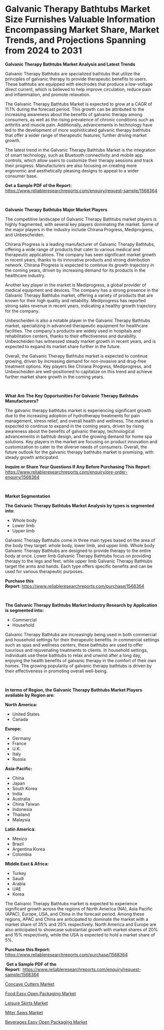 <p><h1>Galvanic Therapy Bathtubs Market Size Furnishes Valuable Information Encompassing Market Share, Market Trends, and Projections Spanning from 2024 to 2031</h1></p><p><strong>Galvanic Therapy Bathtubs Market Analysis and Latest Trends</strong></p>
<p><p>Galvanic Therapy Bathtubs are specialized bathtubs that utilize the principles of galvanic therapy to provide therapeutic benefits to users. These bathtubs are equipped with electrodes that produce a low-voltage direct current, which is believed to help improve circulation, reduce pain and inflammation, and promote relaxation.</p><p>The Galvanic Therapy Bathtubs Market is expected to grow at a CAGR of 11.1% during the forecast period. This growth can be attributed to the increasing awareness about the benefits of galvanic therapy among consumers, as well as the rising prevalence of chronic conditions such as arthritis and muscle pain. Additionally, advancements in technology have led to the development of more sophisticated galvanic therapy bathtubs that offer a wider range of therapeutic features, further driving market growth.</p><p>The latest trend in the Galvanic Therapy Bathtubs Market is the integration of smart technology, such as Bluetooth connectivity and mobile app controls, which allow users to customize their therapy sessions and track their progress. Manufacturers are also focusing on creating more ergonomic and aesthetically pleasing designs to appeal to a wider consumer base.</p></p>
<p><strong>Get a Sample PDF of the Report:&nbsp;</strong> <a href="https://www.reliableresearchreports.com/enquiry/request-sample/1568364">https://www.reliableresearchreports.com/enquiry/request-sample/1568364</a></p>
<p>&nbsp;</p>
<p><strong>Galvanic Therapy Bathtubs Major Market Players</strong></p>
<p><p>The competitive landscape of Galvanic Therapy Bathtubs market players is highly fragmented, with several key players dominating the market. Some of the major players in the industry include Chirana Progress, Mediprogress, and Unbescheiden.</p><p>Chirana Progress is a leading manufacturer of Galvanic Therapy Bathtubs, offering a wide range of products that cater to various medical and therapeutic applications. The company has seen significant market growth in recent years, thanks to its innovative products and strong distribution network. Chirana Progress is expected to continue its growth trajectory in the coming years, driven by increasing demand for its products in the healthcare industry.</p><p>Another key player in the market is Mediprogress, a global provider of medical equipment and devices. The company has a strong presence in the Galvanic Therapy Bathtubs market, offering a variety of products that are known for their high quality and reliability. Mediprogress has reported strong sales revenue in recent years, indicating a healthy growth trajectory for the company.</p><p>Unbescheiden is also a notable player in the Galvanic Therapy Bathtubs market, specializing in advanced therapeutic equipment for healthcare facilities. The company's products are widely used in hospitals and rehabilitation centers, thanks to their effectiveness and durability. Unbescheiden has witnessed steady market growth in recent years, and is expected to expand its market share further in the future.</p><p>Overall, the Galvanic Therapy Bathtubs market is expected to continue growing, driven by increasing demand for non-invasive and drug-free treatment options. Key players like Chirana Progress, Mediprogress, and Unbescheiden are well-positioned to capitalize on this trend and achieve further market share growth in the coming years.</p></p>
<p>&nbsp;</p>
<p><strong>What Are The Key Opportunities For Galvanic Therapy Bathtubs Manufacturers?</strong></p>
<p><p>The galvanic therapy bathtubs market is experiencing significant growth due to the increasing adoption of hydrotherapy treatments for pain management, stress relief, and overall health and wellness. The market is expected to continue to expand in the coming years, driven by rising awareness about the benefits of galvanic therapy, technological advancements in bathtub design, and the growing demand for home spa solutions. Key players in the market are focusing on product innovation and customization to cater to the diverse needs of consumers. Overall, the future outlook for the galvanic therapy bathtubs market is promising, with steady growth anticipated.</p></p>
<p><strong>Inquire or Share Your Questions If Any Before Purchasing This Report:</strong> <a href="https://www.reliableresearchreports.com/enquiry/pre-order-enquiry/1568364">https://www.reliableresearchreports.com/enquiry/pre-order-enquiry/1568364</a></p>
<p>&nbsp;</p>
<p><strong>Market Segmentation</strong></p>
<p><strong>The Galvanic Therapy Bathtubs Market Analysis by types is segmented into:</strong></p>
<p><ul><li>Whole body</li><li>Lower limb</li><li>Upper limb</li></ul></p>
<p><p>Galvanic Therapy Bathtubs come in three main types based on the area of the body they target: whole body, lower limb, and upper limb. Whole body Galvanic Therapy Bathtubs are designed to provide therapy to the entire body at once. Lower limb Galvanic Therapy Bathtubs focus on providing therapy to the legs and feet, while upper limb Galvanic Therapy Bathtubs target the arms and hands. Each type offers specific benefits and can be used for various therapeutic purposes.</p></p>
<p><strong>Purchase this Report:&nbsp;</strong><a href="https://www.reliableresearchreports.com/purchase/1568364">https://www.reliableresearchreports.com/purchase/1568364</a></p>
<p>&nbsp;</p>
<p><strong>The Galvanic Therapy Bathtubs Market Industry Research by Application is segmented into:</strong></p>
<p><ul><li>Commercial</li><li>Household</li></ul></p>
<p><p>Galvanic Therapy Bathtubs are increasingly being used in both commercial and household settings for their therapeutic benefits. In commercial settings such as spas and wellness centers, these bathtubs are used to offer luxurious and rejuvenating treatments to clients. In household settings, individuals use these bathtubs to relax and unwind after a long day, enjoying the health benefits of galvanic therapy in the comfort of their own homes. The growing popularity of galvanic therapy bathtubs is driven by their effectiveness in promoting overall well-being.</p></p>
<p>&nbsp;</p>
<p><strong>In terms of Region, the Galvanic Therapy Bathtubs Market Players available by Region are:</strong></p>
<p>
    <p> <strong> North America: </strong>
        <ul>
            <li>United States</li>
            <li>Canada</li>
        </ul>
        </p> 
    <p> <strong> Europe: </strong>
        <ul>
            <li>Germany</li>
            <li>France</li>
            <li>U.K.</li>
            <li>Italy</li>
            <li>Russia</li>
        </ul>
        </p> 
    <p> <strong> Asia-Pacific: </strong>
        <ul>
            <li>China</li>
            <li>Japan</li>
            <li>South Korea</li>
            <li>India</li>
            <li>Australia</li>
            <li>China Taiwan</li>
            <li>Indonesia</li>
            <li>Thailand</li>
            <li>Malaysia</li>
        </ul>
        </p> 
    <p> <strong> Latin America: </strong>
        <ul>
            <li>Mexico</li>
            <li>Brazil</li>
            <li>Argentina Korea</li>
            <li>Colombia</li>
        </ul>
        </p> 
    <p> <strong> Middle East & Africa: </strong>
        <ul>
            <li>Turkey</li>
            <li>Saudi</li>
            <li>Arabia</li>
            <li>UAE</li>
            <li>Korea</li>
        </ul>
    </p>
    </p>
<p><p>The Galvanic Therapy Bathtubs market is expected to experience significant growth across the regions of North America (NA), Asia Pacific (APAC), Europe, USA, and China in the forecast period. Among these regions, APAC and China are anticipated to dominate the market with a market share of 35% and 25% respectively. North America and Europe are also anticipated to showcase substantial growth with market shares of 20% and 15% respectively, while the USA is expected to hold a market share of 5%.</p></p>
<p><strong>Purchase this Report: </strong><a href="https://www.reliableresearchreports.com/purchase/1568364">https://www.reliableresearchreports.com/purchase/1568364</a></p>
<p>&nbsp;<strong>Get a Sample PDF of the Report:&nbsp;&nbsp;</strong><a href="https://www.reliableresearchreports.com/enquiry/request-sample/1568364">https://www.reliableresearchreports.com/enquiry/request-sample/1568364</a></p>
<p><strong></strong></p>
<p><p><a href="https://issuu.com/reportprime-2/docs/concave-cutters-market-size-2030.pptx">Concave Cutters Market</a></p><p><a href="https://github.com/elizabethdagraca/Market-Research-Report-List-2/blob/main/food-easy-open-packaging-market.md">Food Easy Open Packaging Market</a></p><p><a href="https://github.com/zjyglelu/Market-Research-Report-List-1/blob/main/leisure-skirts-market.md">Leisure Skirts Market</a></p><p><a href="https://issuu.com/reportprime-2/docs/miter-saws-market-size-2030.pptx">Miter Saws Market</a></p><p><a href="https://github.com/santosh758595/Market-Research-Report-List-3/blob/main/beverages-easy-open-packaging-market.md">Beverages Easy Open Packaging Market</a></p></p>